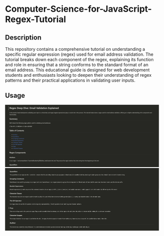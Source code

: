 # Computer-Science-for-JavaScript-Regex-Tutorial

## Description

This repository contains a comprehensive tutorial on understanding a specific regular expression (regex) used for email address validation. The tutorial breaks down each component of the regex, explaining its function and role in ensuring that a string conforms to the standard format of an email address. This educational guide is designed for web development students and enthusiasts looking to deepen their understanding of regex patterns and their practical applications in validating user inputs.

## Usage
![Alt text](<Assets/Screenshot 2024-01-23 174315.png>)
![Alt text](<Assets/Screenshot 2024-01-23 174330.png>)